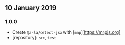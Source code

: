 ## 10 January 2019

### 1.0.0

- Create `@a-la/detect-jsx` with [`mnp`][https://mnpjs.org]
- [repository]: `src`, `test`
